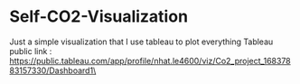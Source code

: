 # Self-CO2-Visualization
Just a simple visualization that I use tableau to plot everything 
Tableau public link : https://public.tableau.com/app/profile/nhat.le4600/viz/Co2_project_16837883157330/Dashboard1\

